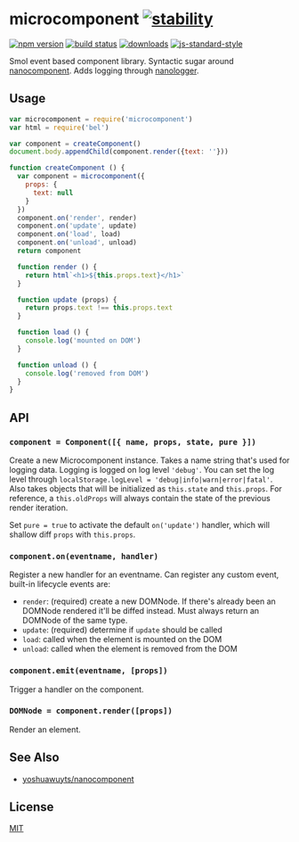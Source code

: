 # microcomponent [![stability][0]][1]
[![npm version][2]][3] [![build status][4]][5]
[![downloads][8]][9] [![js-standard-style][10]][11]

Smol event based component library. Syntactic sugar around [nanocomponent][nc].
Adds logging through [nanologger](https://github.com/yoshuawuyts/nanologger).

## Usage
```js
var microcomponent = require('microcomponent')
var html = require('bel')

var component = createComponent()
document.body.appendChild(component.render({text: ''}))

function createComponent () {
  var component = microcomponent({
    props: {
      text: null
    }
  })
  component.on('render', render)
  component.on('update', update)
  component.on('load', load)
  component.on('unload', unload)
  return component

  function render () {
    return html`<h1>${this.props.text}</h1>`
  }

  function update (props) {
    return props.text !== this.props.text
  }

  function load () {
    console.log('mounted on DOM')
  }

  function unload () {
    console.log('removed from DOM')
  }
}
```

## API
### `component = Component([{ name, props, state, pure }])`
Create a new Microcomponent instance. Takes a name string that's used for
logging data. Logging is logged on log level `'debug'`. You can set the log
level through `localStorage.logLevel = 'debug|info|warn|error|fatal'`. Also
takes objects that will be initialized as `this.state` and `this.props`. For
reference, a `this.oldProps` will always contain the state of the previous
render iteration.

Set `pure = true` to activate the default `on('update')` handler, which will
shallow diff `props` with `this.props`.

### `component.on(eventname, handler)`
Register a new handler for an eventname. Can register any custom event,
built-in lifecycle events are:
- `render`: (required) create a new DOMNode. If there's already been an DOMNode
  rendered it'll be diffed instead. Must always return an DOMNode of the same
  type.
- `update`: (required) determine if `update` should be called
- `load`: called when the element is mounted on the DOM
- `unload`: called when the element is removed from the DOM

### `component.emit(eventname, [props])`
Trigger a handler on the component.

### `DOMNode = component.render([props])`
Render an element.

## See Also
- [yoshuawuyts/nanocomponent][nc]

## License
[MIT](https://tldrlegal.com/license/mit-license)

[0]: https://img.shields.io/badge/stability-experimental-orange.svg?style=flat-square
[1]: https://nodejs.org/api/documentation.html#documentation_stability_index
[2]: https://img.shields.io/npm/v/microcomponent.svg?style=flat-square
[3]: https://npmjs.org/package/microcomponent
[4]: https://img.shields.io/travis/yoshuawuyts/microcomponent/master.svg?style=flat-square
[5]: https://travis-ci.org/yoshuawuyts/microcomponent
[6]: https://img.shields.io/codecov/c/github/yoshuawuyts/microcomponent/master.svg?style=flat-square
[7]: https://codecov.io/github/yoshuawuyts/microcomponent
[8]: http://img.shields.io/npm/dm/microcomponent.svg?style=flat-square
[9]: https://npmjs.org/package/microcomponent
[10]: https://img.shields.io/badge/code%20style-standard-brightgreen.svg?style=flat-square
[11]: https://github.com/feross/standard
[nc]: https://github.com/yoshuawuyts/nanocomponent
